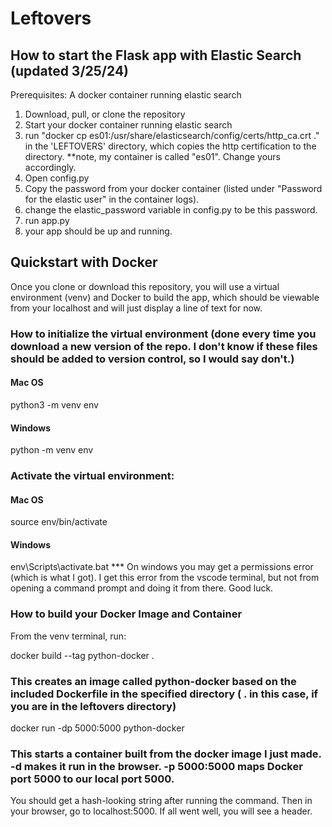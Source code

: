 # Leftovers

## How to start the Flask app with Elastic Search (updated 3/25/24)
Prerequisites:
  A docker container running elastic search
  
1. Download, pull, or clone the repository
2. Start your docker container running elastic search
3. run "docker cp es01:/usr/share/elasticsearch/config/certs/http_ca.crt ." in the 'LEFTOVERS' directory, which copies the http certification to the directory.
     **note, my container is called "es01". Change yours accordingly.
5. Open config.py
6. Copy the password from your docker container (listed under "Password for the elastic user" in the container logs).
7. change the elastic_password variable in config.py to be this password.
8. run app.py
9. your app should be up and running.


## Quickstart with Docker

Once you clone or download this repository, you will use a virtual environment (venv) and Docker to build the app, which should be viewable from your localhost and will just display a line of text for now.

### How to initialize the virtual environment (done every time you download a new version of the repo. I don't know if these files should be added to version control, so I would say don't.)

#### Mac OS

python3 -m venv env

#### Windows

python -m venv env

### Activate the virtual environment:

#### Mac OS

source env/bin/activate

#### Windows

env\Scripts\activate.bat
\*\*\* On windows you may get a permissions error (which is what I got). I get this error from the vscode terminal, but not from opening a command prompt and doing it from there. Good luck.

### How to build your Docker Image and Container

From the venv terminal, run:

docker build --tag python-docker . 
### This creates an image called python-docker based on the included Dockerfile in the specified directory ( . in this case, if you are in the leftovers directory)

docker run -dp 5000:5000 python-docker 
### This starts a container built from the docker image I just made. -d makes it run in the browser. -p 5000:5000 maps Docker port 5000 to our local port 5000.

You should get a hash-looking string after running the command. Then in your browser, go to localhost:5000.
If all went well, you will see a header.
